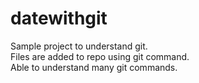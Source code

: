 # datewithgit
Sample project to understand git.<br/>
Files are added to repo using git command.<br/>
Able to understand many git commands.
